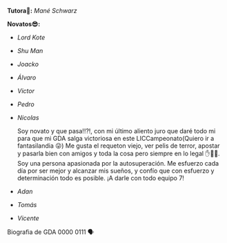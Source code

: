 **Tutora🐼:** _Mané Schwarz_

**Novatos😎:**
- _Lord Kote_
- _Shu Man_
- _Joacko_
- _Álvaro_
- _Victor_
- _Pedro_
- _Nicolas_

  Soy novato y que pasa!!?!, con mi último aliento juro que daré todo mi para que mi GDA salga victoriosa en este LICCampeonato(Quiero ir a fantasilandia 😜)
  Me gusta el requeton viejo, ver pelis de terror, apostar y pasarla bien con amigos y toda la cosa pero siempre en lo legal ✋👮‍♂️. Soy una persona apasionada por la autosuperación. Me esfuerzo cada día por ser mejor y alcanzar mis sueños, y confío que con esfuerzo y determinación todo es posible. ¡A darle con todo equipo 7!
   
- _Adan_
- _Tomás_
- _Vicente_

Biografia de GDA 0000 0111 🗣️
